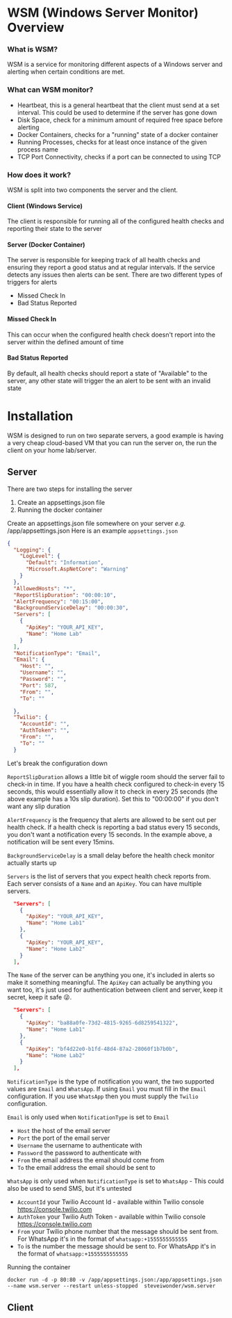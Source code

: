 # WSM (Windows Server Monitor) Overview
### What is WSM?

WSM is a service for monitoring different aspects of a Windows server and alerting when certain conditions are met.

### What can WSM monitor?
- Heartbeat, this is a general heartbeat that the client must send at a set interval. This could be used to determine if the server has gone down
- Disk Space, check for a minimum amount of required free space before alerting
- Docker Containers, checks for a "running" state of a docker container
- Running Processes, checks for at least once instance of the given process name
- TCP Port Connectivity, checks if a port can be connected to using TCP

### How does it work?
WSM is split into two components the server and the client.

#### Client (Windows Service)
The client is responsible for running all of the configured health checks and reporting their state to the server

#### Server (Docker Container)
The server is responsible for keeping track of all health checks and ensuring they report a good status and at regular intervals. If the service detects any issues then alerts can be sent.
There are two different types of triggers for alerts
- Missed Check In
- Bad Status Reported

#### Missed Check In
This can occur when the configured health check doesn't report into the server within the defined amount of time

#### Bad Status Reported
By default, all health checks should report a state of "Available" to the server, any other state will trigger the an alert to be sent with an invalid state

# Installation
WSM is designed to run on two separate servers, a good example is having a very cheap cloud-based VM that you can run the server on, the run the client on your home lab/server.

## Server
There are two steps for installing the server
1. Create an appsettings.json file
2. Running the docker container

Create an appsettings.json file somewhere on your server _e.g._ /app/appsettings.json
Here is an example `appsettings.json`
```json
{
  "Logging": {
    "LogLevel": {
      "Default": "Information",
      "Microsoft.AspNetCore": "Warning"
    }
  },
  "AllowedHosts": "*",
  "ReportSlipDuration": "00:00:10",
  "AlertFrequency": "00:15:00",
  "BackgroundServiceDelay": "00:00:30",
  "Servers": [
    {
      "ApiKey": "YOUR_API_KEY",
      "Name": "Home Lab"
    }
  ],
  "NotificationType": "Email",
  "Email": {
    "Host": "",
    "Username": "",
    "Password": "",
    "Port": 587,
    "From": "",
    "To": ""

  },
  "Twilio": {
    "AccountId": "",
    "AuthToken": "",
    "From": "",
    "To": ""
  }
```

Let's break the configuration down

`ReportSlipDuration` allows a little bit of wiggle room should the server fail to check-in in time. If you have a health check configured to check-in every 15 seconds, 
this would essentially allow it to check in every 25 seconds (the above example has a 10s slip duration). Set this to "00:00:00" if you don't want any slip duration

`AlertFrequency` is the frequency that alerts are allowed to be sent out per health check. If a health check is reporting a bad status every 15 seconds, you 
don't want a notification every 15 seconds. In the example above, a notification will be sent every 15mins.

`BackgroundServiceDelay` is a small delay before the health check monitor actually starts up

`Servers` is the list of servers that you expect health check reports from. Each server consists of a `Name` and an `ApiKey`. You can have multiple servers.
```json
  "Servers": [
    {
      "ApiKey": "YOUR_API_KEY",
      "Name": "Home Lab1"
    },
    {
      "ApiKey": "YOUR_API_KEY",
      "Name": "Home Lab2"
    }
  ],
```
The `Name` of the server can be anything you one, it's included in alerts so make it something meaningful. The `ApiKey` can actually be anything you want too, it's just used for 
authentication between client and server, keep it secret, keep it safe 😜.
```json
  "Servers": [
    {
      "ApiKey": "ba88a0fe-73d2-4815-9265-6d8259541322",
      "Name": "Home Lab1"
    },
    {
      "ApiKey": "bf4d22e0-b1fd-48d4-87a2-28060f1b7b0b",
      "Name": "Home Lab2"
    }
  ],
```

`NotificationType` is the type of notification you want, the two supported values are `Email` and `WhatsApp`.  If using `Email` you must fill in the `Email` configuration. 
If you use `WhatsApp` then you must supply the `Twilio` configuration.

`Email` is only used when `NotificationType` is set to `Email`
- `Host` the host of the email server
- `Port` the port of the email server
- `Username` the username to authenticate with
- `Password` the password to authenticate with
- `From` the email address the email should come from
- `To` the email address the email should be sent to

`WhatsApp` is only used when `NotificationType` is set to `WhatsApp` - This could also be used to send SMS, but it's untested
- `AccountId` your Twilio Account Id - available within Twilio console https://console.twilio.com
- `AuthToken` your Twilio Auth Token - available within Twilio console https://console.twilio.com
- `From` your Twilio phone number that the message should be sent from. For WhatsApp it's in the format of `whatsapp:+1555555555555`
- `To` is the number the message should be sent to. For WhatsApp it's in the format of `whatsapp:+1555555555555`

Running the container

`docker run -d -p 80:80 -v /app/appsettings.json:/app/appsettings.json --name wsm.server --restart unless-stopped  steveiwonder/wsm.server`

## Client




